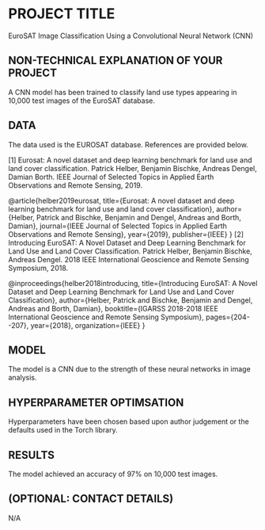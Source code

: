 # PROJECT TITLE 
EuroSAT Image Classification Using a Convolutional Neural Network (CNN)

## NON-TECHNICAL EXPLANATION OF YOUR PROJECT
A CNN model has been trained to classify land use types appearing in 10,000 test images of the EuroSAT database.

## DATA
The data used is the EUROSAT database. References are provided below.

[1] Eurosat: A novel dataset and deep learning benchmark for land use and land cover classification. Patrick Helber, Benjamin Bischke, Andreas Dengel, Damian Borth. IEEE Journal of Selected Topics in Applied Earth Observations and Remote Sensing, 2019.

@article{helber2019eurosat,
  title={Eurosat: A novel dataset and deep learning benchmark for land use and land cover classification},
  author={Helber, Patrick and Bischke, Benjamin and Dengel, Andreas and Borth, Damian},
  journal={IEEE Journal of Selected Topics in Applied Earth Observations and Remote Sensing},
  year={2019},
  publisher={IEEE}
}
[2] Introducing EuroSAT: A Novel Dataset and Deep Learning Benchmark for Land Use and Land Cover Classification. Patrick Helber, Benjamin Bischke, Andreas Dengel. 2018 IEEE International Geoscience and Remote Sensing Symposium, 2018.

@inproceedings{helber2018introducing,
  title={Introducing EuroSAT: A Novel Dataset and Deep Learning Benchmark for Land Use and Land Cover Classification},
  author={Helber, Patrick and Bischke, Benjamin and Dengel, Andreas and Borth, Damian},
  booktitle={IGARSS 2018-2018 IEEE International Geoscience and Remote Sensing Symposium},
  pages={204--207},
  year={2018},
  organization={IEEE}
}

## MODEL 
The model is a CNN due to the strength of these neural networks in image analysis.

## HYPERPARAMETER OPTIMSATION
Hyperparameters have been chosen based upon author judgement or the defaults used in the Torch library.

## RESULTS
The model achieved an accuracy of 97% on 10,000 test images. 

## (OPTIONAL: CONTACT DETAILS)
N/A

